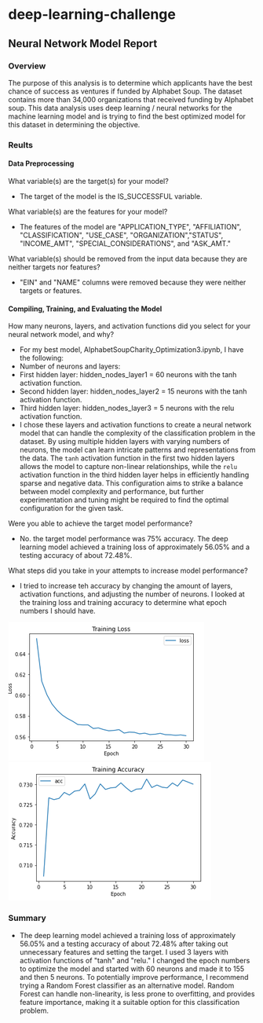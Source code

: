 # deep-learning-challenge

## Neural Network Model Report

### Overview
The purpose of this analysis is to determine which applicants have the best chance of success as ventures if funded by Alphabet Soup. The dataset contains more than 34,000 organizations that received funding by Alphabet soup. This data analysis uses deep learning / neural networks for the machine learning model and is trying to find the best optimized model for this dataset in determining the objective. 

### Reults
#### Data Preprocessing

What variable(s) are the target(s) for your model?

- The target of the model is the IS_SUCCESSFUL variable.

What variable(s) are the features for your model?

- The features of the model are "APPLICATION_TYPE", "AFFILIATION", "CLASSIFICATION", "USE_CASE", "ORGANIZATION","STATUS", "INCOME_AMT", "SPECIAL_CONSIDERATIONS", and "ASK_AMT."

What variable(s) should be removed from the input data because they are neither targets nor features?

- "EIN" and "NAME" columns were removed because they were neither targets or features.

#### Compiling, Training, and Evaluating the Model

How many neurons, layers, and activation functions did you select for your neural network model, and why?

- For my best model, AlphabetSoupCharity_Optimization3.ipynb, I have the following:
- Number of neurons and layers:
- First hidden layer: hidden_nodes_layer1 = 60 neurons with the tanh activation function.
- Second hidden layer: hidden_nodes_layer2 = 15 neurons with the tanh activation function.
- Third hidden layer: hidden_nodes_layer3 = 5 neurons with the relu activation function.
- I chose these layers and activation functions to create a neural network model that can handle the complexity of the classification problem in the dataset. By using multiple hidden layers with varying numbers of neurons, the model can learn intricate patterns and representations from the data. The `tanh` activation function in the first two hidden layers allows the model to capture non-linear relationships, while the `relu` activation function in the third hidden layer helps in efficiently handling sparse and negative data. This configuration aims to strike a balance between model complexity and performance, but further experimentation and tuning might be required to find the optimal configuration for the given task.

Were you able to achieve the target model performance?

- No. the target model performance was 75% accuracy. The deep learning model achieved a training loss of approximately 56.05% and a testing accuracy of about 72.48%. 

What steps did you take in your attempts to increase model performance?

- I tried to increase teh accuracy by changing the amount of layers, activation functions, and adjusting the number of neurons. I looked at the training loss and training accuracy to determine what epoch numbers I should have.

![Alt Text](https://github.com/hiromimiyata/deep-learning-challenge/blob/main/Screenshot%202023-07-22%20231210.png)
![Alt Text](https://github.com/hiromimiyata/deep-learning-challenge/blob/main/Screenshot%202023-07-22%20231219.png)


### Summary
- The deep learning model achieved a training loss of approximately 56.05% and a testing accuracy of about 72.48% after taking out unnecessary features and setting the target. I used 3 layers with activation functions of "tanh" and "relu." I changed the epoch numbers to optimize the model and started with 60 neurons and made it to 155 and then 5 neurons. To potentially improve performance, I recommend trying a Random Forest classifier as an alternative model. Random Forest can handle non-linearity, is less prone to overfitting, and provides feature importance, making it a suitable option for this classification problem.
